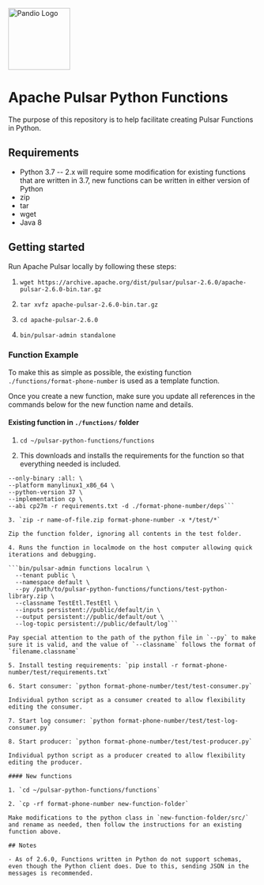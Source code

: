 <a href="https://pandio.com" target="_blank"><img src="https://pandio-public-assets.s3-us-west-2.amazonaws.com/pandio_225-05.png" width="125" alt="Pandio Logo"></a>

# Apache Pulsar Python Functions

The purpose of this repository is to help facilitate creating Pulsar Functions in Python.

## Requirements

- Python 3.7
-- 2.x will require some modification for existing functions that are written in 3.7, new functions can be written in either version of Python
- zip
- tar
- wget
- Java 8

## Getting started

Run Apache Pulsar locally by following these steps:

1. `wget https://archive.apache.org/dist/pulsar/pulsar-2.6.0/apache-pulsar-2.6.0-bin.tar.gz`

2. `tar xvfz apache-pulsar-2.6.0-bin.tar.gz`

3. `cd apache-pulsar-2.6.0`

4. `bin/pulsar-admin standalone`

### Function Example

To make this as simple as possible, the existing function `./functions/format-phone-number` is used as a template function.

Once you create a new function, make sure you update all references in the commands below for the new function name and details.

#### Existing function in `./functions/` folder

1. `cd ~/pulsar-python-functions/functions`

2. This downloads and installs the requirements for the function so that everything needed is included.

```pip download \
--only-binary :all: \
--platform manylinux1_x86_64 \
--python-version 37 \
--implementation cp \
--abi cp27m -r requirements.txt -d ./format-phone-number/deps```

3. `zip -r name-of-file.zip format-phone-number -x */test/*`

Zip the function folder, ignoring all contents in the test folder.

4. Runs the function in localmode on the host computer allowing quick iterations and debugging.

```bin/pulsar-admin functions localrun \
  --tenant public \
  --namespace default \
  --py /path/to/pulsar-python-functions/functions/test-python-library.zip \
  --classname TestEtl.TestEtl \
  --inputs persistent://public/default/in \
  --output persistent://public/default/out \
  --log-topic persistent://public/default/log```

Pay special attention to the path of the python file in `--py` to make sure it is valid, and the value of `--classname` follows the format of `filename.classname`

5. Install testing requirements: `pip install -r format-phone-number/test/requirements.txt`

6. Start consumer: `python format-phone-number/test/test-consumer.py`

Individual python script as a consumer created to allow flexibility editing the consumer.

7. Start log consumer: `python format-phone-number/test/test-log-consumer.py`

8. Start producer: `python format-phone-number/test/test-producer.py`

Individual python script as a producer created to allow flexibility editing the producer.

#### New functions

1. `cd ~/pulsar-python-functions/functions`

2. `cp -rf format-phone-number new-function-folder`

Make modifications to the python class in `new-function-folder/src/` and rename as needed, then follow the instructions for an existing function above.

## Notes

- As of 2.6.0, Functions written in Python do not support schemas, even though the Python client does. Due to this, sending JSON in the messages is recommended.